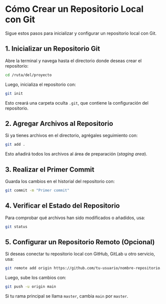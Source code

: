 # Cómo Crear un Repositorio Local con Git

Sigue estos pasos para inicializar y configurar un repositorio local con Git.

## 1. Inicializar un Repositorio Git
Abre la terminal y navega hasta el directorio donde deseas crear el repositorio:

```sh
cd /ruta/del/proyecto
```

Luego, inicializa el repositorio con:

```sh
git init
```

Esto creará una carpeta oculta `.git`, que contiene la configuración del repositorio.

## 2. Agregar Archivos al Repositorio
Si ya tienes archivos en el directorio, agrégales seguimiento con:

```sh
git add .
```

Esto añadirá todos los archivos al área de preparación (*staging area*).

## 3. Realizar el Primer Commit
Guarda los cambios en el historial del repositorio con:

```sh
git commit -m "Primer commit"
```

## 4. Verificar el Estado del Repositorio
Para comprobar qué archivos han sido modificados o añadidos, usa:

```sh
git status
```

## 5. Configurar un Repositorio Remoto (Opcional)
Si deseas conectar tu repositorio local con GitHub, GitLab u otro servicio, usa:

```sh
git remote add origin https://github.com/tu-usuario/nombre-repositorio.git
```

Luego, sube los cambios con:

```sh
git push -u origin main
```

Si tu rama principal se llama `master`, cambia `main` por `master`.
